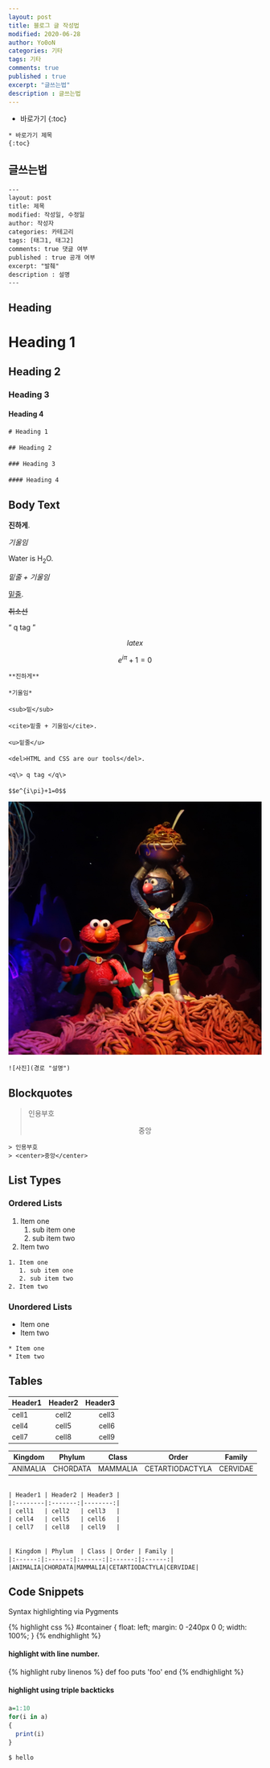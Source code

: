 ```yaml
---
layout: post
title: 블로그 글 작성법
modified: 2020-06-28
author: Yo0oN
categories: 기타
tags: 기타
comments: true
published : true
excerpt: "글쓰는법"
description : 글쓰는법
---
```


* 바로가기
{:toc}

~~~
* 바로가기 제목
{:toc}
~~~

## 글쓰는법

~~~
---
layout: post
title: 제목
modified: 작성일, 수정일
author: 작성자
categories: 카테고리
tags: [태그1, 태그2]
comments: true 댓글 여부
published : true 공개 여부
excerpt: "발췌"
description : 설명
---
~~~

## Heading

# Heading 1

## Heading 2

### Heading 3

#### Heading 4

~~~
# Heading 1

## Heading 2

### Heading 3

#### Heading 4
~~~



## Body Text

**진하게**.

*기울임*

Water is H<sub>2</sub>O. 

<cite>밑줄 + 기울임</cite>

<u>밑줄</u>.

<del>취소선</del>

<q> q tag </q>

$$latex$$

$$e^{i\pi}+1=0$$

~~~
**진하게**

*기울임*

<sub>밑</sub>

<cite>밑줄 + 기울임</cite>.

<u>밑줄</u>

<del>HTML and CSS are our tools</del>. 

<q\> q tag </q\>

$$e^{i\pi}+1=0$$
~~~

![사진](/images/myPage.jpg "쿠키몬스터")

~~~
![사진](경로 "설명")
~~~


## Blockquotes

> 인용부호
> <center>중앙</center>

~~~
> 인용부호
> <center>중앙</center>
~~~


## List Types

### Ordered Lists

1. Item one
   1. sub item one
   2. sub item two
2. Item two

~~~
1. Item one
   1. sub item one
   2. sub item two
2. Item two
~~~

### Unordered Lists

* Item one
* Item two

~~~
* Item one
* Item two
~~~

## Tables

| Header1 | Header2 | Header3 |
|:--------|:-------:|--------:|
| cell1   | cell2   | cell3   |
| cell4   | cell5   | cell6   |
| cell7   | cell8   | cell9   |


| Kingdom | Phylum  | Class | Order | Family |
|:------:|:------:|:------:|:------:|:------:| 
|ANIMALIA|CHORDATA|MAMMALIA|CETARTIODACTYLA|CERVIDAE|

~~~

| Header1 | Header2 | Header3 |
|:--------|:-------:|--------:|
| cell1   | cell2   | cell3   |
| cell4   | cell5   | cell6   |
| cell7   | cell8   | cell9   |


| Kingdom | Phylum  | Class | Order | Family |
|:------:|:------:|:------:|:------:|:------:| 
|ANIMALIA|CHORDATA|MAMMALIA|CETARTIODACTYLA|CERVIDAE|
~~~


## Code Snippets

Syntax highlighting via Pygments

{% highlight css %}
#container {
  float: left;
  margin: 0 -240px 0 0;
  width: 100%;
}
{% endhighlight %}


#### highlight with line number.

{% highlight ruby linenos  %}
def foo
  puts 'foo'
end
{% endhighlight %}


#### highlight using triple backticks

```r
a=1:10
for(i in a)
{
  print(i)
}
```

```bash
$ hello
```

